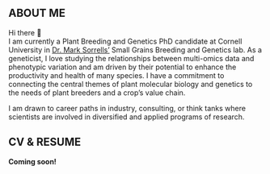 ## ABOUT ME  

Hi there 👋  
I am currently a Plant Breeding and Genetics PhD candidate at Cornell University in [Dr. Mark Sorrells’](https://plbrgen.cals.cornell.edu/people/mark-sorrells/) Small Grains Breeding and Genetics lab. As a geneticist, I love studying the relationships between multi-omics data and phenotypic variation and am driven by their potential to enhance the productivity and health of many species. I have a commitment to connecting the central themes of plant molecular biology and genetics to the needs of plant breeders and a crop’s value chain.  

I am drawn to career paths in industry, consulting, or think tanks where scientists are involved in diversified and applied programs of research.




## CV & RESUME  

**Coming soon!**
